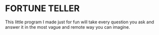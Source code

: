 # FORTUNE TELLER

This little program I made just for fun will take every question you ask and answer it in the most vague and remote way you can imagine.
